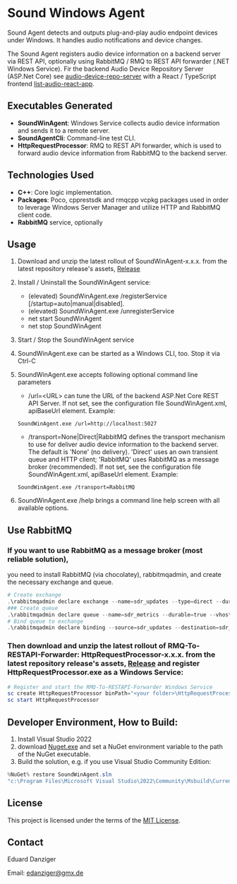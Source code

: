 # Sound Windows Agent

Sound Agent detects and outputs plug-and-play audio endpoint devices under Windows. It handles audio notifications and device changes.

The Sound Agent registers audio device information on a backend server via REST API, optionally using RabbitMQ / RMQ to REST API forwarder (.NET Windows Service).
Fir the backend Audio Device Repository Server (ASP.Net Core) see [audio-device-repo-server](https://github.com/eduarddanziger/audio-device-repo-server/)
with a React / TypeScript frontend [list-audio-react-app](https://github.com/eduarddanziger/list-audio-react-app/).

## Executables Generated
- **SoundWinAgent**: Windows Service collects audio device information and sends it to a remote server.
- **SoundAgentCli**: Command-line test CLI.
- **HttpRequestProcessor**: RMQ to REST API forwarder, which is used to forward audio device information from RabbitMQ to the backend server.

## Technologies Used
- **C++**: Core logic implementation.
- **Packages**: Poco, cpprestsdk and rmqcpp vcpkg packages used in order to leverage Windows Server Manager and utilize HTTP and RabbitMQ client code.
- **RabbitMQ** service, optionally

## Usage
1. Download and unzip the latest rollout of SoundWinAgent-x.x.x. from the latest repository release's assets, [Release](https://github.com/eduarddanziger/SoundWinAgent/releases/latest)
2. Install / Uninstall the SoundWinAgent service:
	- (elevated) SoundWinAgent.exe /registerService [/startup=auto|manual|disabled]. 
	- (elevated) SoundWinAgent.exe /unregisterService
	- net start SoundWinAgent
	- net stop SoundWinAgent
3. Start / Stop the SoundWinAgent service
4. SoundWinAgent.exe can be started as a Windows CLI, too. Stop it via Ctrl-C
5. SoundWinAgent.exe accepts following optional command line parameters
    - /url=\<URL\> can tune the URL of the backend ASP.Net Core REST API Server.
      If not set, see the configuration file SoundWinAgent.xml, apiBaseUrl element. Example:
	```
	SoundWinAgent.exe /url=http://localhost:5027
	```
    - /transport=None|Direct|RabbitMQ defines the transport mechanism to use for deliver
      audio device information to the backend server. The default is 'None' (no delivery).
	  'Direct' uses an own transient queue and HTTP client; 'RabbitMQ' uses RabbitMQ as a message broker (recommended).
	  If not set, see the configuration file SoundWinAgent.xml, apiBaseUrl element. Example:

	```
	SoundWinAgent.exe /transport=RabbitMQ
	```
6. SoundWinAgent.exe /help brings a command line help screen with all available options.

## Use RabbitMQ

### If you want to use RabbitMQ as a message broker (most reliable solution),
you need to install RabbitMQ (via chocolatey), rabbitmqadmin, and create the necessary exchange and queue.

```powershell
# Create exchange
.\rabbitmqadmin declare exchange --name=sdr_updates --type=direct --durable=true --vhost=/
### Create queue
.\rabbitmqadmin declare queue --name=sdr_metrics --durable=true --vhost=/
# Bind queue to exchange
.\rabbitmqadmin declare binding --source=sdr_updates --destination=sdr_metrics --destination-type=queue --routing-key=metrics-capture --vhost=/
```

### Then download and unzip the latest rollout of RMQ-To-RESTAPI-Forwarder: HttpRequestProcessor-x.x.x. from the latest repository release's assets, [Release](https://github.com/eduarddanziger/SoundWinAgent/releases/latest) and register HttpRequestProcessor.exe as a Windows Service:
```powershell
# Register and start the RMQ-To-RESTAPI-Forwarder Windows Service
sc create HttpRequestProcessor binPath="<your folder>\HttpRequestProcessor.exe" start=auto
sc start HttpRequestProcessor
```

## Developer Environment, How to Build:
1. Install Visual Studio 2022
2. download [Nuget.exe](https://dist.nuget.org/win-x86-commandline/latest/nuget.exe) and set a NuGet environment variable to the path of the NuGet executable.
3. Build the solution, e.g. if you use Visual Studio Community Edition:
```powershell
%NuGet% restore SoundWinAgent.sln
"c:\Program Files\Microsoft Visual Studio\2022\Community\Msbuild\Current\Bin\MSBuild.exe" SoundWinAgent.sln /p:Configuration=Release /target:Rebuild -restore
```

## License

This project is licensed under the terms of the [MIT License](LICENSE).

## Contact

Eduard Danziger

Email: [edanziger@gmx.de](mailto:edanziger@gmx.de)
